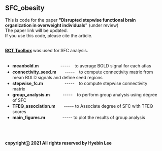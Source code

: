 ## SFC_obesity ##
This is code for the paper **"Disrupted stepwise functional brain organization in overweight individuals"** (under review)<br />
The paper link will be updated.<br />
If you use this code, please cite the article.<br /><br />

**[BCT Toolbox](https://sites.google.com/site/bctnet/)** was used for SFC analysis.<br /><br />

- **meanbold.m**　　　　　-----　to average BOLD signal for each atlas<br />
- **connectivity_seed.m**　　-----　to compute connectivity matrix from mean BOLD signals and define seed regions<br />
- **stepwise_fc.m**　　　　　-----　to compute stepwise connectivity matrix<br />
- **group_analysis.m**　　　-----　to perform group analysis using degree of SFC<br />
- **TFEQ_association.m**　　----- to Associate degree of SFC with TFEQ scores<br />
- **main_figures.m**　　　　----- to plot the results of group analysis<br /><br /><br /><br />

**copyrightⓒ 2021 All rights reserved by Hyebin Lee<br /><br />**
